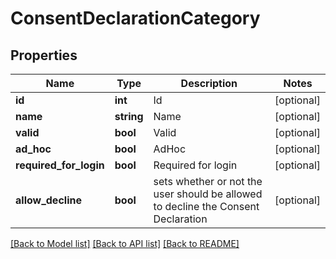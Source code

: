 # ConsentDeclarationCategory

## Properties
Name | Type | Description | Notes
------------ | ------------- | ------------- | -------------
**id** | **int** | Id | [optional] 
**name** | **string** | Name | [optional] 
**valid** | **bool** | Valid | [optional] 
**ad_hoc** | **bool** | AdHoc | [optional] 
**required_for_login** | **bool** | Required for login | [optional] 
**allow_decline** | **bool** | sets whether or not the user should be allowed to decline the Consent Declaration | [optional] 

[[Back to Model list]](../../README.md#documentation-for-models) [[Back to API list]](../../README.md#documentation-for-api-endpoints) [[Back to README]](../../README.md)

